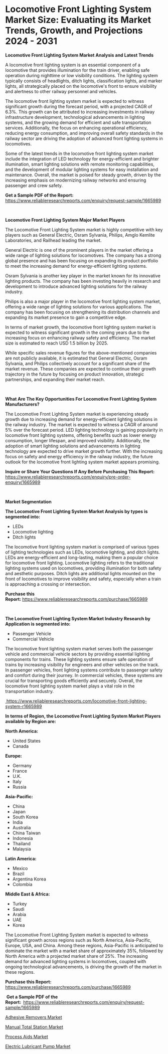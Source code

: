 <p><h1>Locomotive Front Lighting System Market Size: Evaluating its Market Trends, Growth, and Projections 2024 - 2031</h1></p><p><strong>Locomotive Front Lighting System Market Analysis and Latest Trends</strong></p>
<p><p>A locomotive front lighting system is an essential component of a locomotive that provides illumination for the train driver, enabling safe operation during nighttime or low visibility conditions. The lighting system typically consists of headlights, ditch lights, classification lights, and marker lights, all strategically placed on the locomotive's front to ensure visibility and alertness to other railway personnel and vehicles.</p><p>The locomotive front lighting system market is expected to witness significant growth during the forecast period, with a projected CAGR of 6.3%. This growth can be attributed to increasing investments in railway infrastructure development, technological advancements in lighting systems, and the growing demand for efficient and safe transportation services. Additionally, the focus on enhancing operational efficiency, reducing energy consumption, and improving overall safety standards in the railway sector are driving the adoption of advanced front lighting systems in locomotives.</p><p>Some of the latest trends in the locomotive front lighting system market include the integration of LED technology for energy-efficient and brighter illumination, smart lighting solutions with remote monitoring capabilities, and the development of modular lighting systems for easy installation and maintenance. Overall, the market is poised for steady growth, driven by the increasing emphasis on modernizing railway networks and ensuring passenger and crew safety.</p></p>
<p><strong>Get a Sample PDF of the Report:&nbsp;</strong> <a href="https://www.reliableresearchreports.com/enquiry/request-sample/1665989">https://www.reliableresearchreports.com/enquiry/request-sample/1665989</a></p>
<p>&nbsp;</p>
<p><strong>Locomotive Front Lighting System Major Market Players</strong></p>
<p><p>The Locomotive Front Lighting System market is highly competitive with key players such as General Electric, Osram Sylvania, Philips, Amglo Kemlite Laboratories, and Railhead leading the market. </p><p>General Electric is one of the prominent players in the market offering a wide range of lighting solutions for locomotives. The company has a strong global presence and has been focusing on expanding its product portfolio to meet the increasing demand for energy-efficient lighting systems.</p><p>Osram Sylvania is another key player in the market known for its innovative lighting products. The company has been investing heavily in research and development to introduce advanced lighting solutions for the railway industry.</p><p>Philips is also a major player in the locomotive front lighting system market, offering a wide range of lighting solutions for various applications. The company has been focusing on strengthening its distribution channels and expanding its market presence to gain a competitive edge.</p><p>In terms of market growth, the locomotive front lighting system market is expected to witness significant growth in the coming years due to the increasing focus on enhancing railway safety and efficiency. The market size is estimated to reach USD 1.5 billion by 2025.</p><p>While specific sales revenue figures for the above-mentioned companies are not publicly available, it is estimated that General Electric, Osram Sylvania, and Philips collectively account for a significant share of the market revenue. These companies are expected to continue their growth trajectory in the future by focusing on product innovation, strategic partnerships, and expanding their market reach.</p></p>
<p>&nbsp;</p>
<p><strong>What Are The Key Opportunities For Locomotive Front Lighting System Manufacturers?</strong></p>
<p><p>The Locomotive Front Lighting System market is experiencing steady growth due to increasing demand for energy-efficient lighting solutions in the railway industry. The market is expected to witness a CAGR of around 5% over the forecast period. LED lighting technology is gaining popularity in locomotive front lighting systems, offering benefits such as lower energy consumption, longer lifespan, and improved visibility. Additionally, the adoption of smart lighting solutions and advancements in lighting technology are expected to drive market growth further. With the increasing focus on safety and energy efficiency in the railway industry, the future outlook for the locomotive front lighting system market appears promising.</p></p>
<p><strong>Inquire or Share Your Questions If Any Before Purchasing This Report:</strong> <a href="https://www.reliableresearchreports.com/enquiry/pre-order-enquiry/1665989">https://www.reliableresearchreports.com/enquiry/pre-order-enquiry/1665989</a></p>
<p>&nbsp;</p>
<p><strong>Market Segmentation</strong></p>
<p><strong>The Locomotive Front Lighting System Market Analysis by types is segmented into:</strong></p>
<p><ul><li>LEDs</li><li>Locomotive lighting</li><li>Ditch lights</li></ul></p>
<p><p>The locomotive front lighting system market is comprised of various types of lighting technologies such as LEDs, locomotive lighting, and ditch lights. LEDs are energy-efficient and long-lasting, making them a popular choice for locomotive front lighting. Locomotive lighting refers to the traditional lighting systems used on locomotives, providing illumination for both safety and aesthetic purposes. Ditch lights are additional lights mounted on the front of locomotives to improve visibility and safety, especially when a train is approaching a crossing or intersection.</p></p>
<p><strong>Purchase this Report:&nbsp;</strong><a href="https://www.reliableresearchreports.com/purchase/1665989">https://www.reliableresearchreports.com/purchase/1665989</a></p>
<p>&nbsp;</p>
<p><strong>The Locomotive Front Lighting System Market Industry Research by Application is segmented into:</strong></p>
<p><ul><li>Passenger Vehicle</li><li>Commercial Vehicle</li></ul></p>
<p><p>The locomotive front lighting system market serves both the passenger vehicle and commercial vehicle sectors by providing essential lighting components for trains. These lighting systems ensure safe operation of trains by increasing visibility for engineers and other vehicles on the track. In passenger vehicles, front lighting systems contribute to passenger safety and comfort during their journey. In commercial vehicles, these systems are crucial for transporting goods efficiently and securely. Overall, the locomotive front lighting system market plays a vital role in the transportation industry.</p></p>
<p><a href="https://www.reliableresearchreports.com/locomotive-front-lighting-system-r1665989">&nbsp;https://www.reliableresearchreports.com/locomotive-front-lighting-system-r1665989</a></p>
<p><strong>In terms of Region, the Locomotive Front Lighting System Market Players available by Region are:</strong></p>
<p>
    <p> <strong> North America: </strong>
        <ul>
            <li>United States</li>
            <li>Canada</li>
        </ul>
        </p> 
    <p> <strong> Europe: </strong>
        <ul>
            <li>Germany</li>
            <li>France</li>
            <li>U.K.</li>
            <li>Italy</li>
            <li>Russia</li>
        </ul>
        </p> 
    <p> <strong> Asia-Pacific: </strong>
        <ul>
            <li>China</li>
            <li>Japan</li>
            <li>South Korea</li>
            <li>India</li>
            <li>Australia</li>
            <li>China Taiwan</li>
            <li>Indonesia</li>
            <li>Thailand</li>
            <li>Malaysia</li>
        </ul>
        </p> 
    <p> <strong> Latin America: </strong>
        <ul>
            <li>Mexico</li>
            <li>Brazil</li>
            <li>Argentina Korea</li>
            <li>Colombia</li>
        </ul>
        </p> 
    <p> <strong> Middle East & Africa: </strong>
        <ul>
            <li>Turkey</li>
            <li>Saudi</li>
            <li>Arabia</li>
            <li>UAE</li>
            <li>Korea</li>
        </ul>
    </p>
    </p>
<p><p>The Locomotive Front Lighting System market is expected to witness significant growth across regions such as North America, Asia-Pacific, Europe, USA, and China. Among these regions, Asia-Pacific is anticipated to dominate the market with a market share of approximately 35%, followed by North America with a projected market share of 25%. The increasing demand for advanced lighting systems in locomotives, coupled with ongoing technological advancements, is driving the growth of the market in these regions.</p></p>
<p><strong>Purchase this Report: </strong><a href="https://www.reliableresearchreports.com/purchase/1665989">https://www.reliableresearchreports.com/purchase/1665989</a></p>
<p>&nbsp;<strong>Get a Sample PDF of the Report:&nbsp;&nbsp;</strong><a href="https://www.reliableresearchreports.com/enquiry/request-sample/1665989">https://www.reliableresearchreports.com/enquiry/request-sample/1665989</a></p>
<p><strong></strong></p>
<p><p><a href="https://issuu.com/reportprime-2/docs/adhesive-removers-market-size-2030.pptx">Adhesive Removers Market</a></p><p><a href="https://www.linkedin.com/pulse/manual-total-station-market-analysis-sze-forecasted-bqgsc?trackingId=5wgaZD6fh9uJFCrBYtvJ9A%3D%3D">Manual Total Station Market</a></p><p><a href="https://www.linkedin.com/pulse/process-aids-market-report-reveals-latest-trends-growth-opportunities-5r0cc?trackingId=IfD4ir%2Bul2g51ITQGJARUw%3D%3D">Process Aids Market</a></p><p><a href="https://github.com/redneck06/Market-Research-Report-List-3/blob/main/electric-lubricant-pump-market.md">Electric Lubricant Pump Market</a></p></p>